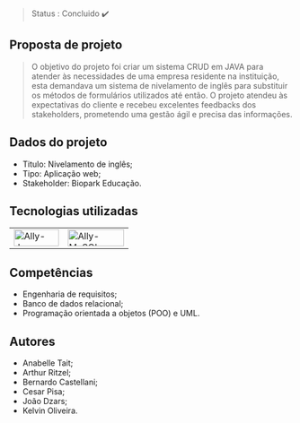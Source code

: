 > Status : Concluido ✔️

## Proposta de projeto

> O objetivo do projeto foi criar um sistema CRUD em JAVA para atender às necessidades de uma empresa residente na instituição, esta demandava um sistema de nivelamento de inglês para substituir os métodos de formulários utilizados até então. O projeto atendeu às expectativas do cliente e recebeu excelentes feedbacks dos stakeholders, prometendo uma gestão ágil e precisa das informações.

## Dados do projeto

- Titulo: Nivelamento de inglês;
- Tipo: Aplicação web;
- Stakeholder: Biopark Educação.

## Tecnologias utilizadas

<table>
  <tr>
    <td>
      <img align="center" alt="Ally-Java" height="30" width="80" src="https://img.shields.io/badge/java-%23ED8B00.svg?style=for-the-badge&logo=openjdk&logoColor=white">
    </td>
    <td>
      <img align="center" alt="Ally-MySQL" height="30" width="100" src="https://img.shields.io/badge/mysql-%2300f.svg?style=for-the-badge&logo=mysql&logoColor=white">
</table>

## Competências

- Engenharia de requisitos;
- Banco de dados relacional;
- Programação orientada a objetos (POO) e UML.

## Autores

- Anabelle Tait;
- Arthur Ritzel;
- Bernardo Castellani;
- Cesar Pisa;
- João Dzars;
- Kelvin Oliveira.

